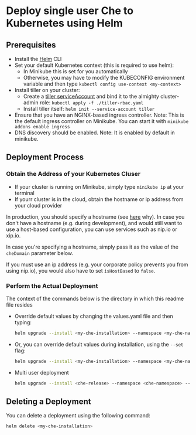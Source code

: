 # Deploy single user Che to Kubernetes using Helm

## Prerequisites
- Install the [Helm](https://github.com/kubernetes/helm/blob/master/docs/install.md) CLI
- Set your default Kubernetes context (this is required to use helm):
  - In Minikube this is set for you automatically
  - Otherwise, you may have to modify the KUBECONFIG environment variable and then type `kubectl config use-context <my-context>`
- Install tiller on your cluster:
  - Create a [tiller serviceAccount](https://github.com/kubernetes/helm/blob/master/docs/rbac.md) and bind it to the almighty cluster-admin role: `kubectl apply -f ./tiller-rbac.yaml`
  - Install tiller itself: `helm init --service-account tiller`
- Ensure that you have an NGINX-based ingress controller. Note: This is the default ingress controller on Minikube. You can start it with `minikube addons enable ingress`
- DNS discovery should be enabled. Note: It is enabled by default in minikube.
## Deployment Process
### Obtain the Address of your Kubernetes Cluser
- If your cluster is running on Minikube, simply type `minikube ip` at your terminal
- If yourr cluster is in the cloud, obtain the hostname or ip address from your cloud provider

In production, you should specify a hostname (see [here](https://github.com/eclipse/che/issues/8694) why). In case you don't have a hostname (e.g. during development), and would still want to use a host-based configuration, you can use services such as nip.io or xip.io.

In case you're specifying a hostname, simply pass it as the value of the `cheDomain` parameter below.

If you must use an ip address (e.g. your corporate policy prevents you from using nip.io), you would also have to set `isHostBased` to `false`.

### Perform the Actual Deployment
The context of the commands below is the directory in which this readme file resides

- Override default values by changing the values.yaml file and then typing:

  ```bash
  helm upgrade --install <my-che-installation> --namespace <my-che-namespace> ./
  ```
- Or, you can override default values during installation, using the `--set` flag:

  ```bash
  helm upgrade --install <my-che-installation> --namespace <my-che-namespace> --set cheDomain=<my-hostname> --set cheImage=<my-image> ./
  ```

- Multi user deployment

  ```bash
  helm upgrade --install <che-release> --namespace <che-namespace> --set global.multiuser=true --set global.cheDomain=<minikube-ip>.xip.io ./
  ```
  
## Deleting a Deployment
You can delete a deployment using the following command:
``` bash
helm delete <my-che-installation>
```
